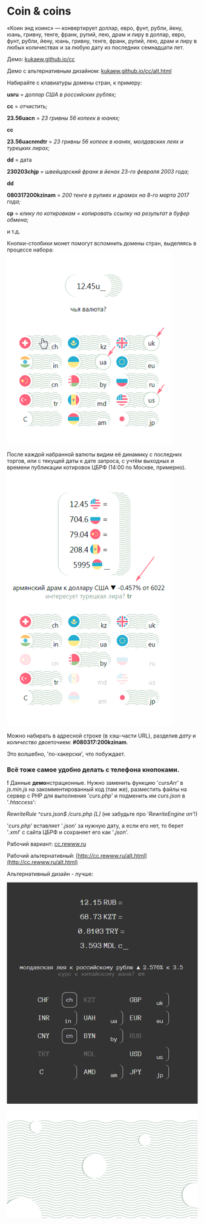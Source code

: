 # Coin & coins
«Коин энд коинс» — конвертирует доллар, евро, фунт, рубли, йену, юань, гривну, тенге, франк, рупий, лею, драм и лиру в доллар, евро, фунт, рубли, йену, юань, гривну, тенге, франк, рупий, лею, драм и лиру в любых количествах и за любую дату из последних семнадцати лет.

Демо: [kukaew.github.io/cc](https://kukaew.github.io/cc/)

Демо с альтернативным дизайном: [kukaew.github.io/cc/alt.html](https://kukaew.github.io/cc/alt.html)

Набирайте с клавиатуры домены стран, к примеру: 

  **usru** = *доллар США в российских рублях;*
  
  **cc** = *отчистить;*
  
  **23.56uacn** = *23 гривны 56 копеек в юанях;*
  
  **сс**
  
  **23.56uacnmdtr** = *23 гривны 56 копеек в юанях, молдавских леях и турецких лирах;*
  
  **dd** = дата
  
  **230203chjp** = *швейцарский франк в йенах 23-го февраля 2003 года;*
  
  **dd**
  
  **080317200kzinam** = *200 тенге в рупиях и драмах на 8-го марта 2017 года;*
  
  **cp** = *клику по котировкам = копировать ссылку на результат в буфер обмена*; 
  
  и т.д.
  
Кнопки-столбики монет помогут вспомнить домены стран, выделяясь в процессе набора:
![alt text](img/2.png)

После каждой набранной валюты видим её динамику с последних торгов, или с текущей даты к дате запроса, с учтём выходных и времени публикации котировок ЦБРФ (14:00 по Москве, примерно).
![alt text](img/1.png)

Можно набирать в адресной строке (в хэш-части URL), разделив *дату* и *количество* двоеточием: **#080317:200kzinam**.
 
Это волшебно, 'по-хакерски', что побуждает.

### Всё тоже самое удобно делать с телефона кнопоками.

**!** Данные **демо**нстрационные. Нужно заменить функцию '*cursArr*' в *js.min.js* на закомментированный код (там же), разместить файлы на сервер с PHP для выполнения '*curs.php*' и подменить им *curs.json* в '*.htaccess*':

 *RewriteRule ^curs\.json$ /curs.php [L]* (не забудьте про '*RewriteEngine on*'!)
 
'*curs.php*' вставляет '*.json*' за нужную дату, а если его нет, то берет '*.xml*' с сайта ЦБРФ и сохраняет его как '*.json*'.

Рабочий вариант: [cc.rewww.ru](http://cc.rewww.ru/)

Рабочий альтернативный: [http://cc.rewww.ru/alt.html](http://cc.rewww.ru/alt.html)

Альтернативный дизайн - лучше:

![alt text](img/3.png)

![alt text](cover.png)


